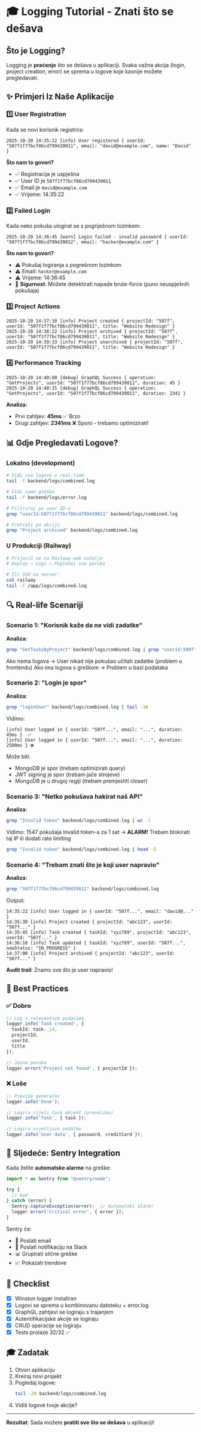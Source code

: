# 🎓 Logging Tutorial - Znati što se dešava

## Što je Logging?

Logging je **praćenje** što se dešava u aplikaciji. Svaka važna akcija (login, project creation, error) se sprema u logove koje kasnije možete pregledavati.

## ✨ Primjeri Iz Naše Aplikacije

### 1️⃣ User Registration

Kada se novi korisnik registrira:

```log
2025-10-20 14:35:22 [info] User registered { userId: "507f1f77bcf86cd799439011", email: "david@example.com", name: "David" }
```

**Što nam to govori?**
- ✅ Registracija je uspješna
- ✅ User ID je `507f1f77bcf86cd799439011`
- ✅ Email je `david@example.com`
- ✅ Vrijeme: 14:35:22

### 2️⃣ Failed Login

Kada neko pokuša ulogirat se s pogriješnom lozinkom:

```log
2025-10-20 14:36:45 [warn] Login failed - invalid password { userId: "507f1f77bcf86cd799439012", email: "hacker@example.com" }
```

**Što nam to govori?**
- ⚠️ Pokušaj logiranja s pogrešnom lozinkom
- ⚠️ Email: `hacker@example.com`
- ⚠️ Vrijeme: 14:36:45
- 🚨 **Sigurnost**: Možete detektirati napade brute-force (puno neuspješnih pokušaja)

### 3️⃣ Project Actions

```log
2025-10-20 14:37:10 [info] Project created { projectId: "507f", userId: "507f1f77bcf86cd799439011", title: "Website Redesign" }
2025-10-20 14:38:22 [info] Project archived { projectId: "507f", userId: "507f1f77bcf86cd799439011", title: "Website Redesign" }
2025-10-20 14:39:33 [info] Project unarchived { projectId: "507f", userId: "507f1f77bcf86cd799439011", title: "Website Redesign" }
```

### 4️⃣ Performance Tracking

```log
2025-10-20 14:40:00 [debug] GraphQL Success { operation: "GetProjects", userId: "507f1f77bcf86cd799439011", duration: 45 }
2025-10-20 14:40:15 [debug] GraphQL Success { operation: "GetProjects", userId: "507f1f77bcf86cd799439011", duration: 2341 }
```

**Analiza:**
- Prvi zahtjev: **45ms** ✅ Brzo
- Drugi zahtjev: **2341ms** ❌ Sporo - trebamo optimizirati!

## 📊 Gdje Pregledavati Logove?

### Lokalno (development)

```bash
# Vidi sve logove u real-time
tail -f backend/logs/combined.log

# Vidi samo greške
tail -f backend/logs/error.log

# Filtriraj po user ID-u
grep "userId:507f1f77bcf86cd799439011" backend/logs/combined.log

# Pretraži po akciji
grep "Project archived" backend/logs/combined.log
```

### U Produkciji (Railway)

```bash
# Prijaviš se na Railway web sučelje
# Deploy → Logs → Pogledaj sve poruke

# Ili SSH na server:
ssh railway
tail -f /app/logs/combined.log
```

## 🔍 Real-life Scenariji

### Scenario 1: "Korisnik kaže da ne vidi zadatke"

**Analiza:**
```bash
grep "GetTasksByProject" backend/logs/combined.log | grep "userId:508f"
```

Ako nema logova → User nikad nije pokušao učitati zadatke (problem u frontendu)
Ako ima logova s greškom → Problem u bazi podataka

### Scenario 2: "Login je spor"

**Analiza:**
```bash
grep "loginUser" backend/logs/combined.log | tail -10
```

Vidimo:
```log
[info] User logged in { userId: "507f...", email: "...", duration: 45ms }  ✅
[info] User logged in { userId: "507f...", email: "...", duration: 2500ms } ❌
```

Može biti:
- MongoDB je spor (trebam optimizirati query)
- JWT signing je spor (trebam jače strojeve)
- MongoDB je u drugoj regiji (trebam premjestiti closer)

### Scenario 3: "Netko pokušava hakirat naš API"

**Analiza:**
```bash
grep "Invalid token" backend/logs/combined.log | wc -l
```

Vidimo: 1547 pokušaja Invalid token-a za 1 sat
→ **ALARM!** Trebam blokirati taj IP ili dodati rate limiting

```bash
grep "Invalid token" backend/logs/combined.log | head -5
```

### Scenario 4: "Trebam znati što je koji user napravio"

**Analiza:**
```bash
grep "507f1f77bcf86cd799439011" backend/logs/combined.log
```

Output:
```log
14:35:22 [info] User logged in { userId: "507f...", email: "david@..." }
14:35:30 [info] Project created { projectId: "abc123", userId: "507f..." }
14:35:45 [info] Task created { taskId: "xyz789", projectId: "abc123", userId: "507f..." }
14:36:10 [info] Task updated { taskId: "xyz789", userId: "507f...", newStatus: "IN_PROGRESS" }
14:37:00 [info] Project archived { projectId: "abc123", userId: "507f..." }
```

**Audit trail**: Znamo sve što je user napravio!

## 🎯 Best Practices

### ✅ Dobro

```typescript
// Log s relevantnim podacima
logger.info('Task created', { 
  taskId: task._id, 
  projectId, 
  userId, 
  title 
});

// Jasna poruka
logger.error('Project not found', { projectId });
```

### ❌ Loše

```typescript
// Previše generalno
logger.info('Done');

// Logira cijeli task objekt (preveliko)
logger.info('Task', { task });

// Logira osjetljive podatke
logger.info('User data', { password, creditCard });
```

## 🚀 Sljedeće: Sentry Integration

Kada želite **automatske alarme** na greške:

```typescript
import * as Sentry from "@sentry/node";

try {
  // kod
} catch (error) {
  Sentry.captureException(error);  // Automatski alarm!
  logger.error('Critical error', { error });
}
```

Sentry će:
- 📧 Poslati email
- 🔔 Poslati notifikaciju na Slack
- 📊 Grupirati slične greške
- 📈 Pokazati trendove

## 📝 Checklist

- [x] Winston logger instaliran
- [x] Logovi se sprema u kombinovanu datoteku + error.log
- [x] GraphQL zahtjevi se logiraju s trajanjem
- [x] Autentifikacijske akcije se logiraju
- [x] CRUD operacije se logiraju
- [x] Tests prolaze 32/32 ✅

## 🎓 Zadatak

1. Otvori aplikaciju
2. Kreiraj novi projekt
3. Pogledaj logove:
   ```bash
   tail -20 backend/logs/combined.log
   ```
4. Vidiš logove tvoje akcije?

---

**Rezultat**: Sada možete **pratiti sve što se dešava** u aplikaciji!
